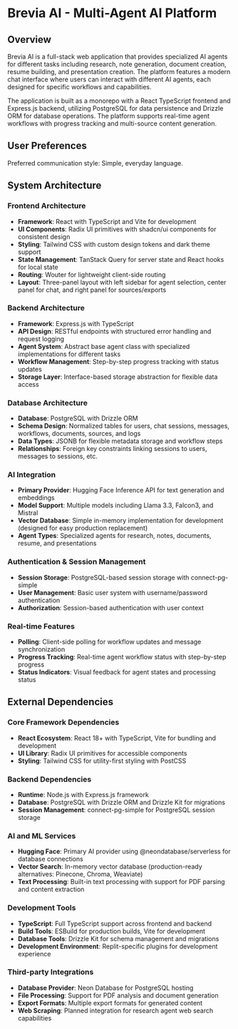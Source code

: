 # Brevia AI - Multi-Agent AI Platform

## Overview

Brevia AI is a full-stack web application that provides specialized AI agents for different tasks including research, note generation, document creation, resume building, and presentation creation. The platform features a modern chat interface where users can interact with different AI agents, each designed for specific workflows and capabilities.

The application is built as a monorepo with a React TypeScript frontend and Express.js backend, utilizing PostgreSQL for data persistence and Drizzle ORM for database operations. The platform supports real-time agent workflows with progress tracking and multi-source content generation.

## User Preferences

Preferred communication style: Simple, everyday language.

## System Architecture

### Frontend Architecture
- **Framework**: React with TypeScript and Vite for development
- **UI Components**: Radix UI primitives with shadcn/ui components for consistent design
- **Styling**: Tailwind CSS with custom design tokens and dark theme support
- **State Management**: TanStack Query for server state and React hooks for local state
- **Routing**: Wouter for lightweight client-side routing
- **Layout**: Three-panel layout with left sidebar for agent selection, center panel for chat, and right panel for sources/exports

### Backend Architecture
- **Framework**: Express.js with TypeScript
- **API Design**: RESTful endpoints with structured error handling and request logging
- **Agent System**: Abstract base agent class with specialized implementations for different tasks
- **Workflow Management**: Step-by-step progress tracking with status updates
- **Storage Layer**: Interface-based storage abstraction for flexible data access

### Database Architecture
- **Database**: PostgreSQL with Drizzle ORM
- **Schema Design**: Normalized tables for users, chat sessions, messages, workflows, documents, sources, and logs
- **Data Types**: JSONB for flexible metadata storage and workflow steps
- **Relationships**: Foreign key constraints linking sessions to users, messages to sessions, etc.

### AI Integration
- **Primary Provider**: Hugging Face Inference API for text generation and embeddings
- **Model Support**: Multiple models including Llama 3.3, Falcon3, and Mistral
- **Vector Database**: Simple in-memory implementation for development (designed for easy production replacement)
- **Agent Types**: Specialized agents for research, notes, documents, resume, and presentations

### Authentication & Session Management
- **Session Storage**: PostgreSQL-based session storage with connect-pg-simple
- **User Management**: Basic user system with username/password authentication
- **Authorization**: Session-based authentication with user context

### Real-time Features
- **Polling**: Client-side polling for workflow updates and message synchronization
- **Progress Tracking**: Real-time agent workflow status with step-by-step progress
- **Status Indicators**: Visual feedback for agent states and processing status

## External Dependencies

### Core Framework Dependencies
- **React Ecosystem**: React 18+ with TypeScript, Vite for bundling and development
- **UI Library**: Radix UI primitives for accessible components
- **Styling**: Tailwind CSS for utility-first styling with PostCSS

### Backend Dependencies
- **Runtime**: Node.js with Express.js framework
- **Database**: PostgreSQL with Drizzle ORM and Drizzle Kit for migrations
- **Session Management**: connect-pg-simple for PostgreSQL session storage

### AI and ML Services
- **Hugging Face**: Primary AI provider using @neondatabase/serverless for database connections
- **Vector Search**: In-memory vector database (production-ready alternatives: Pinecone, Chroma, Weaviate)
- **Text Processing**: Built-in text processing with support for PDF parsing and content extraction

### Development Tools
- **TypeScript**: Full TypeScript support across frontend and backend
- **Build Tools**: ESBuild for production builds, Vite for development
- **Database Tools**: Drizzle Kit for schema management and migrations
- **Development Environment**: Replit-specific plugins for development experience

### Third-party Integrations
- **Database Provider**: Neon Database for PostgreSQL hosting
- **File Processing**: Support for PDF analysis and document generation
- **Export Formats**: Multiple export formats for generated content
- **Web Scraping**: Planned integration for research agent web search capabilities